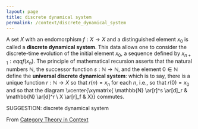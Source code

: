 ```yaml
---
layout: page
title: discrete dynamical system
permalink: /context/discrete_dynamical_system
---
```


A set $X$ with an endomorphism $f : X \to X$ and a distinguished element $x_0$ is called a **discrete dynamical system**. This data allows one to consider the discrete-time evolution of the initial element $x_0$, a sequence defined by $x_{n+1} :eqq f(x_n)$. The principle of mathematical recursion asserts that the natural numbers $\mathbb{N}$, the successor function $s : \mathbb{N} \to \mathbb{N}$, and the element $0 \in \mathbb{N}$ define the **universal discrete dynamical system**: which is to say, there is a unique function $r : \mathbb{N} \to X$ so that $r(n) = x_n$ for each $n$, i.e., so that $r(0)=x_0$ and so that the diagram
\vcenter{\xymatrix{ \mathbb{N} \ar[r]^s \ar[d]_r & \mathbb{N} \ar[d]^r \\ X \ar[r]_f & X}} commutes.


SUGGESTION: discrete dynamical system

From [Category Theory in Context](https://mathgloss.github.io/MathGloss/context.html)
